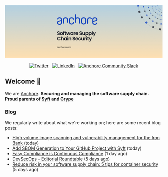 <p align="center">
  <a href="https://anchore.com" target="_blank"><img src="https://raw.githubusercontent.com/anchore/.github/main/.github/banner.jpg"></a>
</p>
<p align="center">
  &nbsp;<a href="https://twitter.com/anchore" target="_blank"><img alt="Twitter" src="https://img.shields.io/badge/Twitter-303030?style=for-the-badge&logo=x&logoColor=%23ffffff"></a>&nbsp;
  &nbsp;<a href="https://www.linkedin.com/company/anchore" target="_blank"><img alt="LinkedIn" src="https://img.shields.io/badge/LinkedIn-1667be?style=for-the-badge&logo=linkedin&logoColor=%23ffffff"></a>&nbsp;
  &nbsp;<a href="https://anchore.com/slack" target="_blank"><img alt="Anchore Community Slack" src="https://img.shields.io/badge/Slack-4A154B?style=for-the-badge&logo=slack&logoColor=white"></a>&nbsp;
</p>

## Welcome 👋

We are [Anchore](https://anchore.com/).
**Securing and managing the software supply chain. Proud parents of [Syft](https://github.com/anchore/syft) and [Grype](https://github.com/anchore/grype)**

### Blog 

We regularly write about what we're working on; here are some recent blog posts:


- [High volume image scanning and vulnerability management for the Iron Bank](https://anchore.com/case-studies/high-volume-image-scanning-and-vulnerability-management-for-the-iron-bank/) (today)
- [Add SBOM Generation to Your GitHub Project with Syft](https://anchore.com/blog/add-sbom-generation-to-your-github-project-with-syft/) (today)
- [Easy Compliance is Continuous Compliance](https://anchore.com/webinars/easy-compliance-is-continuous-compliance/) (1 day ago)
- [DevSecOps – Editorial Roundtable](https://anchore.com/webinars/devsecops-editorial-roundtable/) (5 days ago)
- [Reduce risk in your software supply chain: 5 tips for container security](https://anchore.com/blog/5-tips-container-security-software-supply-chain-white-paper/) (5 days ago)

